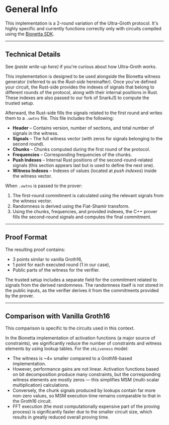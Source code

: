 # General Info

This implementation is a 2-round variation of the Ultra-Groth protocol. It's highly specific and currently functions correctly only with circuits compiled using the [Bionetta SDK](https://github.com/rarimo/bionetta).

---

## Technical Details

See *(paste write-up here)* if you're curious about how Ultra-Groth works.

This implementation is designed to be used alongside the Bionetta witness generator (referred to as the *Rust-side* hereinafter). Once you've defined your circuit, the Rust-side provides the indexes of signals that belong to different rounds of the protocol, along with their internal positions in Rust. These indexes are also passed to our fork of SnarkJS to compute the trusted setup.

Afterward, the Rust-side fills the signals related to the first round and writes them to a `.uwtns` file. This file includes the following:

- **Header** – Contains version, number of sections, and total number of signals in the witness.
- **Signals** – The full witness vector (with zeros for signals belonging to the second round).
- **Chunks** – Chunks computed during the first round of the protocol.
- **Frequencies** – Corresponding frequencies of the chunks.
- **Push Indexes** – Internal Rust positions of the second-round-related signals (this section appears last but is used to define the next one).
- **Witness Indexes** – Indexes of values (located at *push indexes*) inside the witness vector.

When `.uwtns` is passed to the prover:

1. The first-round commitment is calculated using the relevant signals from the witness vector.
2. Randomness is derived using the Fiat-Shamir transform.
3. Using the chunks, frequencies, and provided indexes, the C++ prover fills the second-round signals and computes the final commitment.

---

## Proof Format

The resulting proof contains:

- 3 points similar to vanilla Groth16,
- 1 point for each executed round (1 in our case),
- Public parts of the witness for the verifier.

The trusted setup includes a separate field for the commitment related to signals from the derived randomness. The randomness itself is not stored in the public inputs, as the verifier derives it from the commitments provided by the prover.

---

## Comparison with Vanilla Groth16

This comparison is specific to the circuits used in this context.

In the Bionetta implementation of activation functions (a major source of constraints), we significantly reduce the number of constraints and witness elements by using lookup tables. For the `zkLiveness` model:

- The witness is ~4× smaller compared to a Groth16-based implementation.
- However, performance gains are not linear. Activation functions based on bit decomposition produce many constraints, but the corresponding witness elements are mostly zeros — this simplifies MSM (multi-scalar multiplication) calculations.
- Conversely, the chunk signals produced by lookups contain far more non-zero values, so MSM execution time remains comparable to that in the Groth16 circuit.
- FFT execution (the most computationally expensive part of the proving process) is significantly faster due to the smaller circuit size, which results in greatly reduced overall proving time.
